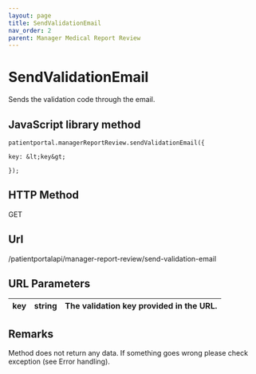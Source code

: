 ```yaml
---
layout: page
title: SendValidationEmail
nav_order: 2
parent: Manager Medical Report Review
---
```


# SendValidationEmailSends the validation code through the email.## JavaScript library method```patientportal.managerReportReview.sendValidationEmail({key: &lt;key&gt;});```## HTTP MethodGET## ****Url****/patientportalapi/manager-report-review/send-validation-email## URL Parameters| key | string | The validation key provided in the URL. || --- | --- | --- |## RemarksMethod does not return any data. If something goes wrong please check exception (see Error handling).